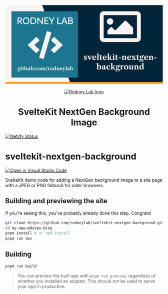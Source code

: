 <img src="./images/rodneylab-github-sveltekit-nextgen-background.png" alt="Rodney Lab sveltekit-nextgen-background Github banner">

<p align="center">
  <a aria-label="Open Rodney Lab site" href="https://rodneylab.com" rel="nofollow noopener noreferrer">
    <img alt="Rodney Lab logo" src="https://rodneylab.com/assets/icon.png" width="60" />
  </a>
</p>
<h1 align="center">
  SvelteKit NextGen Background Image
</h1>

[![Netlify Status](https://api.netlify.com/api/v1/badges/fcc135a7-58dc-4945-a69c-236f7f6a4e07/deploy-status)](https://app.netlify.com/sites/inspiring-heyrovsky-49f468/deploys)

# sveltekit-nextgen-background

[![Open in Visual Studio Code](https://open.vscode.dev/badges/open-in-vscode.svg)](https://open.vscode.dev/rodneylab/sveltekit-nextgen-background)

SvelteKit demo code for adding a NextGen background image to a site page with a JPEG or PNG fallback for older browsers.

## Building and previewing the site

If you're seeing this, you've probably already done this step. Congrats!

```bash
git clone https://github.com/rodneylab/sveltekit-nextgen-background.git my-new-mdsvex-blog
cd my-new-mdsvex-blog
pnpm install # or npm install
pnpm run dev
```

## Building

```bash
pnpm run build
```

> You can preview the built app with `pnpm run preview`, regardless of whether you installed an adapter. This should _not_ be used to serve your app in production.

